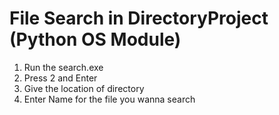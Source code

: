 # File Search in DirectoryProject (Python OS Module)
1. Run the search.exe
2. Press 2 and Enter
3. Give the location of directory
4. Enter Name for the file you wanna search
